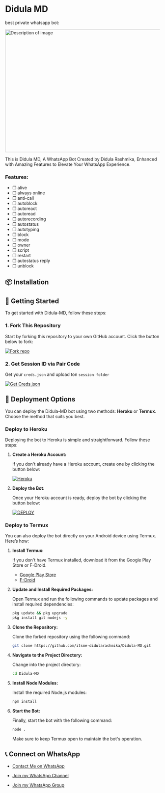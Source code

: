 
 <meta charset="UTF-8">
    <meta name="viewport" content="width=device-width, initial-scale=1.0">
    
<body>
    <h1>Didula MD</h1>
    <p>best private whatsapp bot:</p>
    <img src="https://i.ibb.co/m9K1Xqt/Picsart-24-11-08-11-05-17-493.jpg" alt="Description of image" width="600" height="400">


This is Didula MD, A WhatsApp Bot Created by Didula Rashmika, Enhanced with Amazing Features to Elevate Your WhatsApp Experience.

### Features:
- ❒ alive
- ❒ always online
- ❒ anti-call
- ❒ autoblock
- ❒ autoreact
- ❒ autoread
- ❒ autorecording
- ❒ autostatus
- ❒ autotyping
- ❒ block
- ❒ mode
- ❒ owner
- ❒ script 
- ❒ restart
- ❒ autostatus reply
- ❒ unblock

## 📦 Installation
## 🚀 Getting Started

To get started with Didula-MD, follow these steps:

### 1. Fork This Repository

Start by forking this repository to your own GitHub account. Click the button below to fork:

<a href='https://github.com/itsme-didularashmika/Didula-MD/fork' target="_blank"><img alt='Fork repo' src='https://img.shields.io/badge/Fork This Repo-black?style=for-the-badge&logo=git&logoColor=white'/></a>

### 2. Get Session ID via Pair Code

 Get your `creds.json` and upload ton `session folder`
 
<a href='[https://replit.com/@damiyaeditz/GranularDeterminedArea#main.sh](https://pair-site-team-inc-pair.onrender.com/pair)' target="_blank"><img alt='Get Creds.json' src='https://img.shields.io/badge/Click here to get your session id-black?style=for-the-badge&logo=opencv&logoColor=red'/></a>

## 🚀 Deployment Options

You can deploy the Didula-MD bot using two methods: **Heroku** or **Termux**. Choose the method that suits you best.

### Deploy to Heroku

Deploying the bot to Heroku is simple and straightforward. Follow these steps:

1. **Create a Heroku Account:**

   If you don't already have a Heroku account, create one by clicking the button below:

   <a href='https://signup.heroku.com/' target="_blank"><img alt='Heroku' src='https://img.shields.io/badge/-Create-black?style=for-the-badge&logo=heroku&logoColor=red'/></a>

2. **Deploy the Bot:**

   Once your Heroku account is ready, deploy the bot by clicking the button below:

   <a href='https://heroku.com/deploy' target="_blank"><img alt='DEPLOY' src='https://img.shields.io/badge/-DEPLOY-black?style=for-the-badge&logo=heroku&logoColor=red'/></a>

### Deploy to Termux

You can also deploy the bot directly on your Android device using Termux. Here’s how:

1. **Install Termux:**

   If you don't have Termux installed, download it from the Google Play Store or F-Droid.

   - [Google Play Store](https://play.google.com/store/apps/details?id=com.termux)
   - [F-Droid](https://f-droid.org/en/packages/com.termux/)

2. **Update and Install Required Packages:**

   Open Termux and run the following commands to update packages and install required dependencies:

   ```bash
   pkg update && pkg upgrade
   pkg install git nodejs -y
   ```

3. **Clone the Repository:**

   Clone the forked repository using the following command:

   ```bash
   git clone https://github.com/itsme-didularashmika/Didula-MD.git
   ```

4. **Navigate to the Project Directory:**

   Change into the project directory:

   ```bash
   cd Didula-MD
   ```



5. **Install Node Modules:**
    
   Install the required Node.js modules:

   ```bash
   npm install
   ```

6. **Start the Bot:**

   Finally, start the bot with the following command:

   ```bash
   node .
   ```

   Make sure to keep Termux open to maintain the bot's operation.

## 📞 Connect on WhatsApp

- [Contact Me on WhatsApp](https://wa.me/+94771820962)

- [Join my WhatsApp Channel](https://whatsapp.com/channel/0029VaqqF4GDTkJwKruLSK2f)

- [Join my WhatsApp Group](https://chat.whatsapp.com/BLawMmFSUj09XnQbu3piDO)


